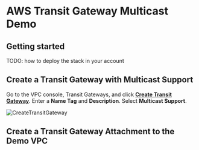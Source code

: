 # AWS Transit Gateway Multicast Demo

## Getting started

TODO: how to deploy the stack in your account

## Create a Transit Gateway with Multicast Support

Go to the VPC console, Transit Gateways, and click [**Create Transit Gateway**](https://console.aws.amazon.com/vpc/home?region=us-east-1#CreateTransitGateway:). Enter a **Name Tag** and **Description**. Select **Multicast Support**.

![CreateTransitGateway](img/CreateTransitGateway.gif)




## Create a Transit Gateway Attachment to the Demo VPC


